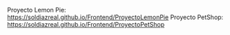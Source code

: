 Proyecto Lemon Pie: https://soldiazreal.github.io/Frontend/ProyectoLemonPie
Proyecto PetShop: https://soldiazreal.github.io/Frontend/ProyectoPetShop

